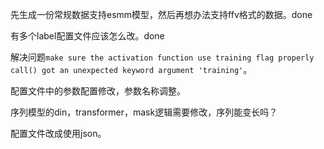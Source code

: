 先生成一份常规数据支持esmm模型，然后再想办法支持ffv格式的数据。done

有多个label配置文件应该怎么改。done

解决问题`make sure the activation function use training flag properly call() got an unexpected keyword argument 'training'`。

配置文件中的参数配置修改，参数名称调整。

序列模型的din，transformer，mask逻辑需要修改，序列能变长吗？

配置文件改成使用json。

